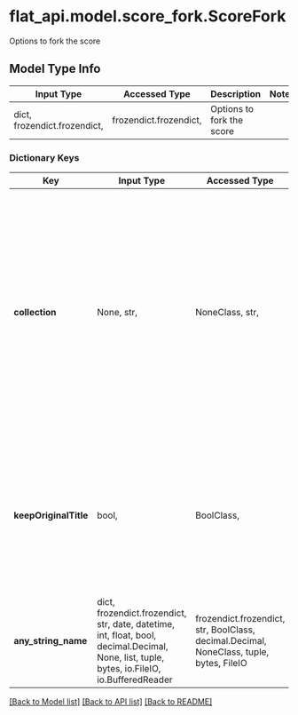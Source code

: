 # flat_api.model.score_fork.ScoreFork

Options to fork the score

## Model Type Info
Input Type | Accessed Type | Description | Notes
------------ | ------------- | ------------- | -------------
dict, frozendict.frozendict,  | frozendict.frozendict,  | Options to fork the score | 

### Dictionary Keys
Key | Input Type | Accessed Type | Description | Notes
------------ | ------------- | ------------- | ------------- | -------------
**collection** | None, str,  | NoneClass, str,  | Unique identifier of a collection where the score will be copied. If no collection identifier is provided, the score will be stored in the &#x60;root&#x60; directory. If null is provided, the score won&#x27;t be added to any collections  | [optional] if omitted the server will use the default value of "root"
**keepOriginalTitle** | bool,  | BoolClass,  | Option to keep the original title of the score (i.e. don&#x27;t prepend it with \&quot;Copy of \&quot;, or add the student name in assignment usage).  | [optional] 
**any_string_name** | dict, frozendict.frozendict, str, date, datetime, int, float, bool, decimal.Decimal, None, list, tuple, bytes, io.FileIO, io.BufferedReader | frozendict.frozendict, str, BoolClass, decimal.Decimal, NoneClass, tuple, bytes, FileIO | any string name can be used but the value must be the correct type | [optional]

[[Back to Model list]](../../README.md#documentation-for-models) [[Back to API list]](../../README.md#documentation-for-api-endpoints) [[Back to README]](../../README.md)

